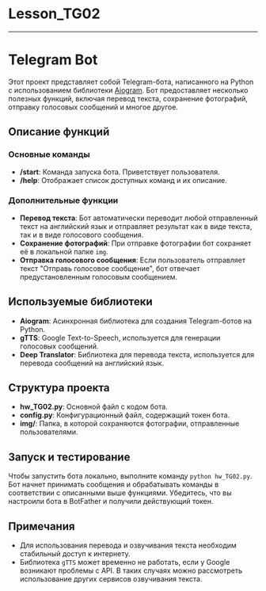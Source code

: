 # Lesson_TG02

---


# Telegram Bot

Этот проект представляет собой Telegram-бота, написанного на Python с использованием библиотеки [Aiogram](https://docs.aiogram.dev/en/latest/). Бот предоставляет несколько полезных функций, включая перевод текста, сохранение фотографий, отправку голосовых сообщений и многое другое.

## Описание функций

### Основные команды
- **/start**: Команда запуска бота. Приветствует пользователя.
- **/help**: Отображает список доступных команд и их описание.

### Дополнительные функции
- **Перевод текста**: Бот автоматически переводит любой отправленный текст на английский язык и отправляет результат как в виде текста, так и в виде голосового сообщения.
- **Сохранение фотографий**: При отправке фотографии бот сохраняет её в локальной папке `img`.
- **Отправка голосового сообщения**: Если пользователь отправляет текст "Отправь голосовое сообщение", бот отвечает предустановленным голосовым сообщением.

## Используемые библиотеки

- **Aiogram**: Асинхронная библиотека для создания Telegram-ботов на Python.
- **gTTS**: Google Text-to-Speech, используется для генерации голосовых сообщений.
- **Deep Translator**: Библиотека для перевода текста, используется для перевода сообщений на английский язык.

## Структура проекта

- **hw_TG02.py**: Основной файл с кодом бота.
- **config.py**: Конфигурационный файл, содержащий токен бота.
- **img/**: Папка, в которой сохраняются фотографии, отправленные пользователями.

## Запуск и тестирование

Чтобы запустить бота локально, выполните команду `python hw_TG02.py`. Бот начнет принимать сообщения и обрабатывать команды в соответствии с описанными выше функциями. Убедитесь, что вы настроили бота в BotFather и получили действующий токен.

## Примечания

- Для использования перевода и озвучивания текста необходим стабильный доступ к интернету.
- Библиотека `gTTS` может временно не работать, если у Google возникают проблемы с API. В таких случаях можно рассмотреть использование других сервисов озвучивания текста.


